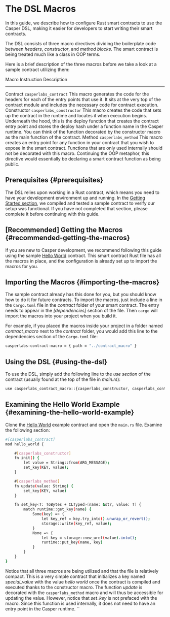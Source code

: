 # The DSL Macros

In this guide, we describe how to configure Rust smart contracts to use the Casper DSL, making it easier for developers to start writing their smart contracts.

The DSL consists of three macro directives dividing the boilerplate code between _headers_, _constructor_, and _method blocks_. The smart contract is being treated much like a class in OOP terms.

Here is a brief description of the three macros before we take a look at a sample contract utilizing them:

Macro Instruction Description

---

Contract `casperlabs_contract` This macro generates the code for the headers for each of the entry points that use it. It sits at the very top of the contract module and includes the necessary code for contract execution. Constructor `casperlabs_constructor` This macro creates the code that sets up the contract in the runtime and locates it when execution begins. Underneath the hood, this is the deploy function that creates the contract entry point and stores the deploy hash under a function name in the Casper runtime. You can think of the function decorated by the constructor macro as the main function of the contract. Method `casperlabs_method` This macro creates an entry point for any function in your contract that you wish to expose in the smart contract. Functions that are only used internally should not be decorated with this macro. Continuing the OOP metaphor, this directive would essentially be declaring a smart contract function as being public.

## Prerequisites {#prerequisites}

The DSL relies upon working in a Rust contract, which means you need to have your development environment up and running. In the [Getting Started section](../dapp-dev-guide/setup-of-rust-contract-sdk.html), we compiled and tested a sample contract to verify our setup was functional. If you have not completed that section, please complete it before continuing with this guide.

## \[Recommended\] Getting the Macros {#recommended-getting-the-macros}

If you are new to Casper development, we recommend following this guide using the sample [Hello World](https://github.com/casper-ecosystem/hello-world) contract. This smart contract Rust file has all the macros in place, and the configuration is already set up to import the macros for you.

## Importing the Macros {#importing-the-macros}

The sample contract already has this done for you, but you should know how to do it for future contracts. To import the macros, just include a line in the `Cargo.toml` file in the *contract* folder of your smart contract. The entry needs to appear in the *\[dependencies\]* section of the file. Then `cargo` will import the macros into your project when you build it.

For example, if you placed the macros inside your project in a folder named *contract_macro* next to the _contract_ folder, you would add this line to the dependencies section of the `Cargo.toml` file:

```bash
casperlabs-contract-macro = { path = "../contract_macro" }
```

## Using the DSL {#using-the-dsl}

To use the DSL, simply add the following line to the _use section_ of the contract (usually found at the top of the file in _main.rs_):

```bash
use casperlabs_contract_macro::{casperlabs_constructor, casperlabs_contract, casperlabs_method};
```

## Examining the Hello World Example {#examining-the-hello-world-example}

Clone the [Hello World](https://github.com/casper-ecosystem/hello-world) example contract and open the `main.rs` file. Examine the following section:

```bash
#[casperlabs_contract]
mod hello_world {

    #[casperlabs_constructor]
    fn init() {
        let value = String::from(ARG_MESSAGE);
        set_key(KEY, value);
    }

    #[casperlabs_method]
    fn update(value: String) {
        set_key(KEY, value)
    }

    fn set_key<T: ToBytes + CLTyped>(name: &str, value: T) {
        match runtime::get_key(name) {
            Some(key) => {
                let key_ref = key.try_into().unwrap_or_revert();
                storage::write(key_ref, value);
            }
            None => {
                let key = storage::new_uref(value).into();
                runtime::put_key(name, key)
            }
        }
    }
}
```

Notice that all three macros are being utilized and that the file is relatively compact. This is a very simple contract that initializes a key named *special_value* with the value *hello world* once the contract is compiled and executed thanks to the constructor macro. The function *update* is decorated with the `casperlabs_method` macro and will thus be accessible for updating the value. However, notice that *set_key* is not prefaced with the macro. Since this function is used internally, it does not need to have an entry point in the Casper runtime. \`\`
